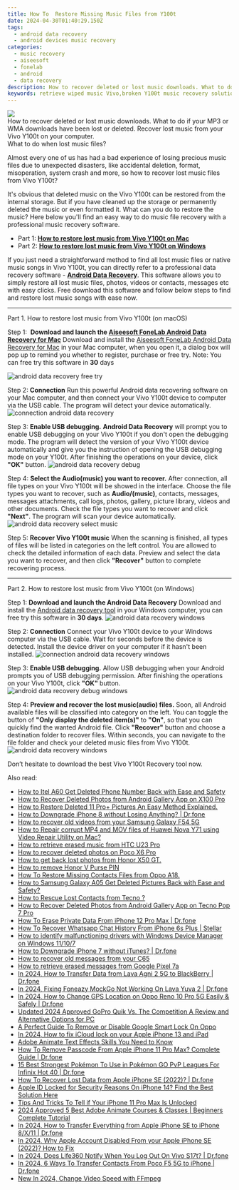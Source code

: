 ```yaml
---
title: How To  Restore Missing Music Files from Y100t
date: 2024-04-30T01:40:29.150Z
tags: 
  - android data recovery
  - android devices music recovery
categories: 
  - music recovery
  - aiseesoft
  - fonelab
  - android
  - data recovery
description: How to recover deleted or lost music downloads. What to do if your MP3 or WMA downloads have been lost or deleted. Recover lost music from your Vivo Y100t on your computer.
keywords: retrieve wiped music Vivo,broken Y100t music recovery solution,Regain missing songs on Y100t,Unerase music from Vivo Y100t,save lost music on Vivo Y100t,save lost songs on Y100t,song disappear Vivo,Y100t delete song recover,Y100t deleted song,my song deleted from Vivo Y100t how to undo song,how to recover song on Vivo Y100t,how to refind deleted music from Vivo Y100t
---
```


<img src="https://img0mobiles.techidaily.com/images/best-assets/devices/vivo/vivo-y100t/3.jpg" class="atpl-imgstyle"  />

<div class="atpl-content atpl-for-fonelab-android recover-music">

<div class="atpl-post-description-part-1">
How to recover deleted or lost music downloads. What to do if your MP3 or WMA downloads have been lost or deleted. Recover lost music from your Vivo Y100t on your computer.
</div>



<div class="atpl-post-description-part-2">
<div class="tpl-content-sub-paragraph-title">
  What to do when lost music files?
</div>
<div class="tpl-content-sub-paragraph-content">
  <p>
      Almost every one of us has had a bad experience of losing precious music files due to unexpected disasters, like accidental deletion, format, misoperation, system crash and more, so how to recover lost music files from Vivo Y100t?
  </p>
  <p>
      It's obvious that deleted music on the Vivo Y100t can be restored from the internal storage. But if you have cleaned up the storage or permanently deleted the music or even formatted it. What can you do to restore the music? Here below you'll find an easy way to do music file recovery with a professional music recovery software.
  </p>
</div>
</div>

<ul>
  <li>Part 1: <strong><a href="#p1">How to restore lost music from Vivo Y100t on Mac</a></strong></li>
  <li>Part 2: <strong><a href="#p2">How to restore lost music from Vivo Y100t on Windows</a></strong></li>
</ul>


<div class="atpl-post-description-part-3">
<div class="tpl-content-sub-paragraph-normal">
  <p>
    If you just need a straightforward method to find all lost music files or native music songs in Vivo Y100t, you can directly refer to a professional data recovery software - <a href="https://tools.techidaily.com/aiseesoft-android-data-recovery/" ><strong>Android Data Recovery</strong></a>. This software allows you to simply restore all lost music files, photos, videos or contacts, messages etc with easy clicks. Free download this software and follow below steps to find and restore lost music songs with ease now.
  </p>
</div>
</div>



<!-- Part 1 -->
<a id="p1" name="p1" ></a><hr>

<div>
  <span class="atpl-step-part-style">Part 1. How to restore lost music from Vivo Y100t (on macOS)</span>
</div>

<span class="atpl-stepstyle-a"><span>Step 1: </span></span> <strong>Download and launch the <a href="https://tools.techidaily.com/aiseesoft-android-data-recovery-for-mac/" >Aiseesoft FoneLab Android Data Recovery for Mac</a></strong>
Download and install the <a href="https://tools.techidaily.com/aiseesoft-android-data-recovery-for-mac/" >Aiseesoft FoneLab Android Data Recovery for Mac</a> in your Mac computer, when you open it, a dialog box will pop up to remind you whether to register, purchase or free try.
Note: You can free try this software in <strong>30</strong> days

<img src="https://tools.techidaily.com/images/apps/aiseesoft/android-data-recovery/mac-free-try.png" class="atpl-imgstyle" alt="android data recovery free try" />

<span class="atpl-stepstyle-a"><span>Step 2: </span></span> <strong>Connection</strong>
Run this powerful Android data recovering software on your Mac computer, and then connect your Vivo Y100t device to computer via the USB cable. The program will detect your device automatically.
<img src="https://tools.techidaily.com/images/apps/aiseesoft/android-data-recovery/mac-connection-interface.jpg" class="atpl-imgstyle" alt="connection android data recovery" />

<span class="atpl-stepstyle-a"><span>Step 3: </span></span> <strong>Enable USB debugging.</strong>
<strong>Android Data Recovery</strong> will prompt you to enable USB debugging on your Vivo Y100t if you don't open the debugging mode. The program will detect the version of your Vivo Y100t device automatically and give you the instruction of opening the USB debugging mode on your Y100t. After finishing the operations on your device, click <strong>"OK"</strong> button.
<img src="https://tools.techidaily.com/images/apps/aiseesoft/android-data-recovery/mac-android-usb-debug.jpg"  class="atpl-imgstyle" alt="android data recovery debug" />

<span class="atpl-stepstyle-a"><span>Step 4: </span></span> <strong>Select the Audio(music) you want to recover.</strong>
After connection, all file types on your Vivo Y100t will be showed in the interface. Choose the file types you want to recover, such as <strong>Audio/(music)</strong>, contacts, messages, messages attachments, call logs, photos, gallery, picture library, videos and other documents. Check the file types you want to recover and click <b>"Next"</b>. The program will scan your device automatically.
<img src="https://tools.techidaily.com/images/apps/aiseesoft/android-data-recovery/mac-choose-type-music.jpg" class="atpl-imgstyle" alt="android data recovery select music" />

<span class="atpl-stepstyle-a"><span>Step 5: </span></span> <strong>Recover Vivo Y100t music</strong>
When the scanning is finished, all types of files will be listed in categories on the left control. You are allowed to check the detailed information of each data. Preview and select the data you want to recover, and then click <b>"Recover"</b> button to complete recovering process.


<a id="p2" name="p2"></a><hr>

<!-- Part 2 -->
<div>
  <span class="atpl-step-part-style">Part 2. How to restore lost music from Vivo Y100t (on Windows)</span>
</div>

<span class="atpl-stepstyle-a"><span>Step 1: </span></span> <strong>Download and launch the Android Data Recovery</strong>
Download and install the <a href="https://tools.techidaily.com/aiseesoft-android-data-recovery-for-win/" >Android data recovery tool</a> in your Windows computer, you can free try this software in <b>30 days</b>.
<img src="https://tools.techidaily.com/images/apps/aiseesoft/android-data-recovery/win-start-interface.png"  class="atpl-imgstyle" alt="android data recovery windows" />

<span class="atpl-stepstyle-a"><span>Step 2: </span></span> <strong>Connection</strong>
Connect your Vivo Y100t device to your Windows computer via the USB cable. Wait for seconds before the device is detected. Install the device driver on your computer if it hasn't been installed.
<img src="https://tools.techidaily.com/images/apps/aiseesoft/android-data-recovery/win-connection-interface.png" class="atpl-imgstyle" alt="connection android data recovery windows" />

<span class="atpl-stepstyle-a"><span>Step 3: </span></span> <strong>Enable USB debugging.</strong>
Allow USB debugging when your Android prompts you of USB debugging permission. After finishing the operations on your Vivo Y100t, click <b>"OK"</b> button.
<img src="https://tools.techidaily.com/images/apps/aiseesoft/android-data-recovery/win-android-usb-debug.png" class="atpl-imgstyle" alt="android data recovery debug windows" />

<span class="atpl-stepstyle-a"><span>Step 4: </span></span> <strong>Preview and recover the lost music(audio) files.</strong>
Soon, all Android available files will be classified into category on the left. You can toggle the button of <b>"Only display the deleted item(s)"</b> to <b>"On"</b>, so that you can quickly find the wanted Android file. Click <b>"Recover"</b> button and choose a destination folder to recover files. Within seconds, you can navigate to the file folder and check your deleted music files from Vivo Y100t.
<img src="https://tools.techidaily.com/images/apps/aiseesoft/android-data-recovery/win-recover-music.jpg" class="atpl-imgstyle" alt="android data recovery windows" />

<div class="atpl-post-description-part-4">
<div class="tpl-content-sub-paragraph-normal">
    <p>
        Don’t hesitate to download the best Vivo Y100t Recovery tool now.
    </p>
</div>
</div>


<ins class="adsbygoogle"
     style="display:block"
     data-ad-client="ca-pub-7571918770474297"
     data-ad-slot="8358498916"
     data-ad-format="auto"
     data-full-width-responsive="true"></ins>



</div>
<ins class="adsbygoogle"
    style="display:block"
    data-ad-format="autorelaxed"
    data-ad-client="ca-pub-7571918770474297"
    data-ad-slot="1223367746"></ins>

<span class="atpl-alsoreadstyle">Also read:</span>
<div><ul>
<li><a href="https://blog-min.techidaily.com/how-to-itel-a60-get-deleted-phone-number-back-with-ease-and-safety-by-fonelab-android-recover-contacts/"><u>How to Itel A60 Get Deleted Phone Number Back with Ease and Safety</u></a></li>
<li><a href="https://blog-min.techidaily.com/how-to-recover-deleted-photos-from-android-gallery-app-on-x100-pro-by-stellar-photo-recovery-android-mobile-photo-recover/"><u>How to Recover Deleted Photos from Android Gallery App on X100 Pro</u></a></li>
<li><a href="https://blog-min.techidaily.com/how-to-restore-deleted-11-proplus-pictures-an-easy-method-explained-by-fonelab-android-recover-pictures/"><u>How to Restore Deleted 11 Pro+ Pictures  An Easy Method Explained.</u></a></li>
<li><a href="https://blog-min.techidaily.com/how-to-downgrade-iphone-8-without-losing-anything-drfone-by-drfone-ios-system-repair-ios-system-repair/"><u>How to Downgrade iPhone 8 without Losing Anything? | Dr.fone</u></a></li>
<li><a href="https://blog-min.techidaily.com/how-to-recover-old-videos-from-your-samsung-galaxy-f54-5g-by-fonelab-android-recover-video/"><u>How to recover old videos from your Samsung Galaxy F54 5G</u></a></li>
<li><a href="https://blog-min.techidaily.com/how-to-repair-corrupt-mp4-and-mov-files-of-huawei-nova-y71-using-video-repair-utility-on-mac-by-stellar-video-repair-mobile-video-repair/"><u>How to Repair corrupt MP4 and MOV files of Huawei Nova Y71 using Video Repair Utility on Mac?</u></a></li>
<li><a href="https://blog-min.techidaily.com/how-to-retrieve-erased-music-from-htc-u23-pro-by-fonelab-android-recover-music/"><u>How to retrieve erased music from HTC U23 Pro</u></a></li>
<li><a href="https://blog-min.techidaily.com/how-to-recover-deleted-photos-on-poco-x6-pro-by-stellar-photo-recovery-android-mobile-photo-recover/"><u>How to recover deleted photos on Poco X6 Pro</u></a></li>
<li><a href="https://blog-min.techidaily.com/how-to-get-back-lost-photos-from-honor-x50-gt-by-fonelab-android-recover-photos/"><u>How to get back lost photos from Honor X50 GT.</u></a></li>
<li><a href="https://blog-min.techidaily.com/how-to-remove-honor-v-purse-pin-by-drfone-android-unlock-android-unlock/"><u>How to remove Honor V Purse PIN</u></a></li>
<li><a href="https://blog-min.techidaily.com/how-to-restore-missing-contacts-files-from-oppo-a18-by-fonelab-android-recover-contacts/"><u>How To  Restore Missing Contacts Files from Oppo A18.</u></a></li>
<li><a href="https://blog-min.techidaily.com/how-to-samsung-galaxy-a05-get-deleted-pictures-back-with-ease-and-safety-by-fonelab-android-recover-pictures/"><u>How to Samsung Galaxy A05 Get Deleted Pictures Back with Ease and Safety?</u></a></li>
<li><a href="https://blog-min.techidaily.com/how-to-rescue-lost-contacts-from-tecno-by-fonelab-android-recover-contacts/"><u>How to Rescue Lost Contacts from Tecno ?</u></a></li>
<li><a href="https://blog-min.techidaily.com/how-to-recover-deleted-photos-from-android-gallery-app-on-tecno-pop-7-pro-by-stellar-photo-recovery-android-mobile-photo-recover/"><u>How to Recover Deleted Photos from Android Gallery App on Tecno Pop 7 Pro</u></a></li>
<li><a href="https://blog-min.techidaily.com/how-to-erase-private-data-from-iphone-12-pro-max-drfone-by-drfone-ios-full-data-eraser-ios-full-data-eraser/"><u>How To Erase Private Data From iPhone 12 Pro Max | Dr.fone</u></a></li>
<li><a href="https://blog-min.techidaily.com/how-to-recover-whatsapp-chat-history-from-iphone-6s-plus-stellar-by-stellar-data-recovery-ios-iphone-data-recovery/"><u>How To Recover Whatsapp Chat History From iPhone 6s Plus | Stellar</u></a></li>
<li><a href="https://blog-min.techidaily.com/how-to-identify-malfunctioning-drivers-with-windows-device-manager-on-windows-11107-by-drivereasy-guide/"><u>How to identify malfunctioning drivers with Windows Device Manager on Windows 11/10/7</u></a></li>
<li><a href="https://blog-min.techidaily.com/how-to-downgrade-iphone-7-without-itunes-drfone-by-drfone-ios-system-repair-ios-system-repair/"><u>How to Downgrade iPhone 7 without iTunes? | Dr.fone</u></a></li>
<li><a href="https://blog-min.techidaily.com/how-to-recover-old-messages-from-your-c65-by-fonelab-android-recover-messages/"><u>How to recover old messages from your C65</u></a></li>
<li><a href="https://blog-min.techidaily.com/how-to-retrieve-erased-messages-from-google-pixel-7a-by-fonelab-android-recover-messages/"><u>How to retrieve erased messages from Google Pixel 7a</u></a></li>
<li><a href="https://android-transfer.techidaily.com/in-2024-how-to-transfer-data-from-lava-agni-2-5g-to-blackberry-drfone-by-drfone-transfer-from-android-transfer-from-android/"><u>In 2024, How to Transfer Data from Lava Agni 2 5G to BlackBerry | Dr.fone</u></a></li>
<li><a href="https://review-topics.techidaily.com/in-2024-fixing-foneazy-mockgo-not-working-on-lava-yuva-2-drfone-by-drfone-virtual-android/"><u>In 2024, Fixing Foneazy MockGo Not Working On Lava Yuva 2 | Dr.fone</u></a></li>
<li><a href="https://location-social.techidaily.com/in-2024-how-to-change-gps-location-on-oppo-reno-10-pro-5g-easily-and-safely-drfone-by-drfone-virtual-android/"><u>In 2024, How to Change GPS Location on Oppo Reno 10 Pro 5G Easily & Safely | Dr.fone</u></a></li>
<li><a href="https://ai-video-apps.techidaily.com/1714257876671-updated-2024-approved-gopro-quik-vs-the-competition-a-review-and-alternative-options-for-pc/"><u>Updated 2024 Approved GoPro Quik Vs. The Competition A Review and Alternative Options for PC</u></a></li>
<li><a href="https://easy-unlock-android.techidaily.com/a-perfect-guide-to-remove-or-disable-google-smart-lock-on-oppo-by-drfone-android/"><u>A Perfect Guide To Remove or Disable Google Smart Lock On Oppo</u></a></li>
<li><a href="https://activate-lock.techidaily.com/in-2024-how-to-fix-icloud-lock-on-your-apple-iphone-13-and-ipad-by-drfone-ios/"><u>In 2024, How to fix iCloud lock on your Apple iPhone 13 and iPad</u></a></li>
<li><a href="https://animation-videos.techidaily.com/adobe-animate-text-effects-skills-you-need-to-know/"><u>Adobe Animate Text Effects Skills You Need to Know</u></a></li>
<li><a href="https://iphone-unlock.techidaily.com/how-to-remove-passcode-from-apple-iphone-11-pro-max-complete-guide-drfone-by-drfone-ios/"><u>How To Remove Passcode From Apple iPhone 11 Pro Max? Complete Guide | Dr.fone</u></a></li>
<li><a href="https://android-pokemon-go.techidaily.com/15-best-strongest-pokemon-to-use-in-pokemon-go-pvp-leagues-for-infinix-hot-40-drfone-by-drfone-virtual-android/"><u>15 Best Strongest Pokémon To Use in Pokémon GO PvP Leagues For Infinix Hot 40 | Dr.fone</u></a></li>
<li><a href="https://techidaily.com/how-to-recover-lost-data-from-apple-iphone-se-2022-drfone-by-drfone-ios-data-recovery-ios-data-recovery/"><u>How To Recover Lost Data from Apple iPhone SE (2022)? | Dr.fone</u></a></li>
<li><a href="https://apple-account.techidaily.com/apple-id-locked-for-security-reasons-on-iphone-14-find-the-best-solution-here-by-drfone-ios/"><u>Apple ID Locked for Security Reasons On iPhone 14? Find the Best Solution Here</u></a></li>
<li><a href="https://sim-unlock.techidaily.com/tips-and-tricks-to-tell-if-your-iphone-11-pro-max-is-unlocked-by-drfone-ios/"><u>Tips And Tricks To Tell if Your iPhone 11 Pro Max Is Unlocked</u></a></li>
<li><a href="https://animation-videos.techidaily.com/2024-approved-5-best-adobe-animate-courses-and-classes-beginners-complete-tutorial/"><u>2024 Approved 5 Best Adobe Animate Courses & Classes | Beginners Complete Tutorial</u></a></li>
<li><a href="https://iphone-transfer.techidaily.com/in-2024-how-to-transfer-everything-from-apple-iphone-se-to-iphone-8x11-drfone-by-drfone-transfer-from-ios/"><u>In 2024, How to Transfer Everything from Apple iPhone SE to iPhone 8/X/11 | Dr.fone</u></a></li>
<li><a href="https://apple-account.techidaily.com/in-2024-why-apple-account-disabled-from-your-apple-iphone-se-2022-how-to-fix-by-drfone-ios/"><u>In 2024, Why Apple Account Disabled From your Apple iPhone SE (2022)? How to Fix</u></a></li>
<li><a href="https://review-topics.techidaily.com/in-2024-does-life360-notify-when-you-log-out-on-vivo-s17t-drfone-by-drfone-virtual-android/"><u>In 2024, Does Life360 Notify When You Log Out On Vivo S17t? | Dr.fone</u></a></li>
<li><a href="https://android-transfer.techidaily.com/in-2024-6-ways-to-transfer-contacts-from-poco-f5-5g-to-iphone-drfone-by-drfone-transfer-from-android-transfer-from-android/"><u>In 2024, 6 Ways To Transfer Contacts From Poco F5 5G to iPhone | Dr.fone</u></a></li>
<li><a href="https://ai-editing-video.techidaily.com/new-in-2024-change-video-speed-with-ffmpeg/"><u>New In 2024, Change Video Speed with FFmpeg</u></a></li>
</ul></div>

